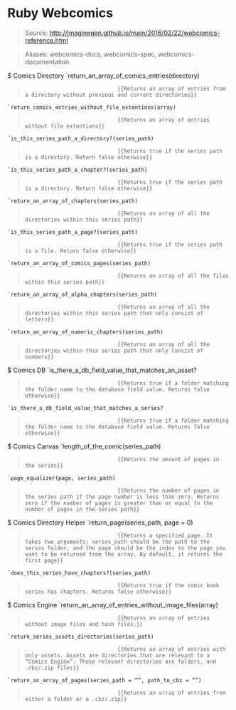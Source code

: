 # Ruby Webcomics

> Source: http://imaginegen.github.io/main/2016/02/22/webcomics-reference.html

> Aliases: webcomics-docs, webcomics-spec, webcomics-documentation

$ Comics Directory
    `return_an_array_of_comics_entries(directory)
>                                  {{Returns an array of entries from a directory without previous and current directories}} 
    `return_comics_entries_without_file_extentions(array)
>                                  {{Returns an array of entries without file extentions}} 
    `is_this_series_path_a_directory?(series_path)
>                                  {{Returns true if the series path is a directory. Return false otherwise}} 
    `is_this_series_path_a_chapter?(series_path)
>                                  {{Returns true if the series path is a directory. Return false otherwise}} 
    `return_an_array_of_chapters(series_path)
>                                  {{Returns an array of all the directories within this series path}} 
    `is_this_series_path_a_page?(series_path)
>                                  {{Returns true if the series path is a file. Return false otherwise}} 
    `return_an_array_of_comics_pages(series_path)
>                                  {{Returns an array of all the files within this series path}} 
    `return_an_array_of_alpha_chapters(series_path)
>                                  {{Returns an array of all the directories within this series path that only consist of letters}} 
    `return_an_array_of_numeric_chapters(series_path)
>                                  {{Returns an array of all the directories within this series path that only consist of numbers}} 

$ Comics DB
    `is_there_a_db_field_value_that_matches_an_asset?
>                                  {{Returns true if a folder matching the folder name to the database field value. Returns false otherwise}} 
    `is_there_a_db_field_value_that_matches_a_series?
>                                  {{Returns true if a folder matching the folder name to the database field value. Returns false otherwise}} 

$ Comics Canvas
    `length_of_the_comic(series_path)
>                                  {{Returns the amount of pages in the series}} 
    `page_equalizer(page, series_path)
>                                  {{Returns the number of pages in the series path if the page number is less than zero. Returns zero if the number of pages is greater than or equal to the number of pages in the series path}} 

$ Comics Directory Helper
    `return_page(series_path, page = 0)
>                                  {{Returns a specified page. It takes two arguments; series_path should be the path to the series folder, and the page should be the index to the page you want to be returned from the array. By default, it returns the first page}} 
    `does_this_series_have_chapters?(series_path)
>                                  {{Returns true if the comic book series has chapters. Returns false otherwise}} 

$ Comics Engine
    `return_an_array_of_entries_without_image_files(array)
>                                  {{Returns an array of entries without image files and hash files.}} 
    `return_series_assets_directories(series_path)
>                                  {{Returns an array of entries with only assets. Assets are directories that are relevant to a “Comics Engine”. Those relevant directories are folders, and .cbz/.zip files}} 
    `return_an_array_of_pages(series_path = “”, path_to_cbz = “”)
>                                  {{Returns an array of entries from either a folder or a .cbz/.zip}} 

